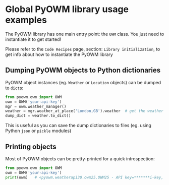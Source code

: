 # Global PyOWM library usage examples

The PyOWM library has one main entry point: the `OWM` class. You just need to instantiate it to get started!

Please refer to the `Code Recipes` page, section: `Library initialization`, to get info about how to instantiate 
the PyOWM library



## Dumping PyOWM objects to Python dictionaries
PyOWM object instances (eg. `Weather` or `Location` objects) can be dumped to `dict`s:

```python
from pyowm.owm import OWM
owm = OWM('your-api-key')
mgr = owm.weather_manager()
weather = mgr.weather_at_place('London,GB').weather  # get the weather at London,GB now
dump_dict = weather.to_dict()
```

This is useful as you can save the dump dictionaries to files (eg. using Python `json` or `pickle` modules)

## Printing objects
Most of PyOWM objects can be pretty-printed for a quick introspection:

```python
from pyowm.owm import OWM
owm = OWM('your-api-key')
print(owm)   # <pyowm.weatherapi30.owm25.OWM25 - API key=*******i-key, subscription type=free, PyOWM version=3.0.0>
```

